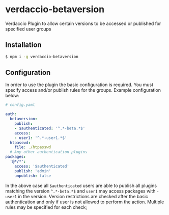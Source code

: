 # verdaccio-betaversion

Verdaccio Plugin to allow certain versions to be accessed or published for specified user groups

## Installation

```bash
$ npm i -g verdaccio-betaversion
```

## Configuration

In order to use the plugin the basic configuration is required. You must specify access and/or publish rules for the groups. Example configuration below:
```yaml
# config.yaml

auth:
  betaversion:
    publish:
    - $authenticated: '^.*-beta.*$'
    access:
    - user1: '^.*-user1.*$'
  htpasswd:
    file: ./htpasswd
  # Any other authentication plugins
packages:
  '@*/*':
    access: '$authenticated'
    publish: 'admin'
    unpublish: false
```

In the above case all `$authenticated` users are able to publish all plugins matching the version `^.*-beta.*$` and `user1` may access packages with `-user1` in the version.
Version restrictions are checked after the basic authentication and only if user is not allowed to perform the action. Multiple rules may be specified for each check;
